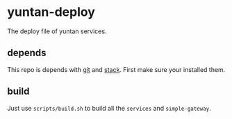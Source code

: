 # yuntan-deploy

The deploy file of yuntan services.

## depends

This repo is depends with [git](https://git-scm.com/) and [stack](https://haskellstack.org/).
First make sure your installed them.

## build

Just use `scripts/build.sh` to build all the `services` and `simple-gateway`.
